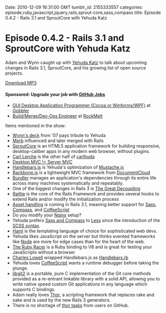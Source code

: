 Date: 2010-12-09 16:31:00 GMT
tumblr_id: 2155333557
categories: episode,ruby,javascript,jquery,rails,sprout-core,sass,compass
title: Episode 0.4.2 - Rails 3.1 and SproutCore with Yehuda Katz

# Episode 0.4.2 - Rails 3.1 and SproutCore with Yehuda Katz

Adam and Wynn caught up with [Yehuda Katz](http://github.com/wycats) to talk about upcoming changes in Rails 3.1, SproutCore, and his growing list of open source projects.

[Download MP3](http://changelogshow.com/105/18912-episode-0-4-2-rails-3-1-and-sproutcore-with-yehuda-katz.mp3)

#### Sponsored: Upgrade your job with [GitHub Jobs](http://thechangelog.com/jobs)

* [GUI Desktop Application Programmer (Cocoa or Winforms/WPF)](http://jobs.github.com/positions/24c85d50-fc0f-11df-995c-4f772aa588f3?a=changelog) at [Gobbler](http://getgobbler.com/)
* [Build/Merge/Dev-Ops Engineer](http://jobs.github.com/positions/aa7f516a-fcd2-11df-8b61-96001b563692?a=changelog) at [RockMelt](http://www.rockmelt.com/)

Items mentioned in the show:

* [Wynn's deck](http://www.slideshare.net/pengwynn/javascript-and-ruby-frameworks-presentation) from '07 pays tribute to Yehuda
* [Merb](http://www.merbivore.com/) influenced and later merged with Rails
* [SproutCore](http://www.sproutcore.com/) is an HTML5 application framework for building responsive, desktop-caliber apps in any modern web browser, without plugins.
* [Carl Lerche](https://github.com/carllerche) is the other half of [carlhuda](https://github.com/carlhuda)
* [Desktop MVC != Server MVC](http://wiki.sproutcore.com/w/page/12412848/Basics-Introducing%20SproutCore%20MVC)
* [Handlebars.js](http://thechangelog.com/post/1111122817/handlebars-js) is Yehuda's optimization of [Mustache.js](https://github.com/janl/mustache.js/)
* [Backbone.js](http://documentcloud.github.com/backbone/) is a lightweight MVC framework from [DocumentCloud](http://github.com/documentcloud)
* [Bundler](http://gembundler.com/) manages an application's dependencies through its entire life across many machines systematically and repeatably.
* One of the biggest changes in Rails 3 is [The Great Decoupling](http://yehudakatz.com/2009/07/19/rails-3-the-great-decoupling/)
* [Railtie](http://edgeapi.rubyonrails.org/classes/Rails/Railtie.html) is the core of the Rails Framework and provides several hooks to extend Rails and/or modify the initialization process
* [Asset handling](https://github.com/wycats/rails_assets) is coming in Rails 3.1, meaning better support for [Sass](http://thechangelog.com/post/254788034/episode-0-0-1-haml-sass-and-compass), [Compass](http://thechangelog.com/post/254788034/episode-0-0-1-haml-sass-and-compass), and [CoffeeScript](http://thechangelog.com/post/849754840/episode-0-2-9-coffeescript-with-jeremy-ashkenas)
* Do you modify your [Nginx](http://nginx.org/) setup?
* Yehuda prefers [Sass and Compass](http://thechangelog.com/post/254788034/episode-0-0-1-haml-sass-and-compass) to [Less](http://lesscss.org/) since the introduction of the [SCSS syntax](http://sass-lang.com/#variables).
* [Haml](http://haml-lang.com/) is the templating language of choice for sophisticated web devs.
* Yehuda likes JavaScript on the server but thinks evented frameworks like [Node](http://nodejs.org) are more for edge cases than for the heart of the web.
* [The Ruby Racer](http://thechangelog.com/post/590066537/episode-0-2-3-live-the-ruby-racer-with-charles-lowell) is a Ruby binding to V8 and is great for testing your JavaScripts without a browser
* [Charles Lowell](http://github.com/cowboyd) wrapped Handlebars.js as [Handlebars.rb](http://thechangelog.com/post/1417702799/handlebars-rb-ruby-bindings-for-handlebars-js)
* Yehuda loves [CoffeeScript](http://jashkenas.github.com/coffee-script/) wants a runtime debugger before taking the plunge.
* [libgit2](http://libgit2.github.com/) is a portable, pure C implementation of the Git core methods provided as a re-entrant linkable library with a solid API, allowing you to write native speed custom Git applications in any language which supports C bindings.
* Adam really loves [Thor](https://github.com/wycats/thor), a scripting framework that replaces rake and sake and is used by the new Rails 3 generators.
* There is no shortage of [thor tasks](http://www.google.com/search?sourceid=chrome&ie=UTF-8&q=site:github.com+thor-tasks) from users on GitHub.
